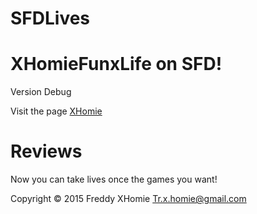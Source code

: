 # SFDLives

# XHomieFunxLife on SFD!
Version Debug

Visit the page [XHomie](https://www.facebook.com/XHomie-193452574328727/?ref=ts&fref=ts!)

# Reviews

Now you can take lives once the games you want!

Copyright © 2015 Freddy XHomie Tr.x.homie@gmail.com
